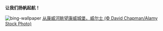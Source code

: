 
**让我们扬帆起航！**

![bing-wallpaper](https://www.bing.com/th?id=OHR.ConwyRiver_ZH-CN6871799250_1920x1080.jpg)
[从康威河眺望康威城堡，威尔士 (© David Chapman/Alamy Stock Photo)](https://www.bing.com/search?q=%E5%BA%B7%E5%A8%81%E6%B2%B3&amp;form=hpcapt&amp;mkt=zh-cn)
  
